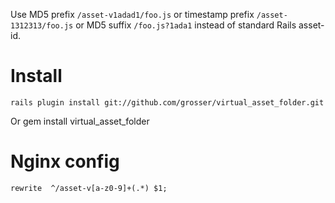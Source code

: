 Use MD5 prefix `/asset-v1adad1/foo.js` or timestamp prefix `/asset-1312313/foo.js` or MD5 suffix `/foo.js?1ada1` instead of standard Rails asset-id.


# Install

    rails plugin install git://github.com/grosser/virtual_asset_folder.git
Or
    gem install virtual_asset_folder


# Nginx config
    rewrite  ^/asset-v[a-z0-9]+(.*) $1;

